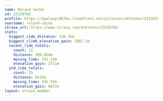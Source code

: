 ```yaml
---
name: Roland Socha
id: 23150783
profile: https://dgalywyr863hv.cloudfront.net/pictures/athletes/23150783/14745672/4/large.jpg
username: roland-socha
strava_url: https://www.strava.com/athletes/23150783
stats:
  biggest_ride_distance: 138.2km
  biggest_climb_elevation_gain: 1987.1m
  recent_ride_totals:
    count: 12
    distance: 399.85km
    moving_time: 15h 33m
    elevation_gain: 2721m
  ytd_ride_totals:
    count: 25
    distance: 822km
    moving_time: 33h 55m
    elevation_gain: 6072m
layout: strava_member
--- 
```

